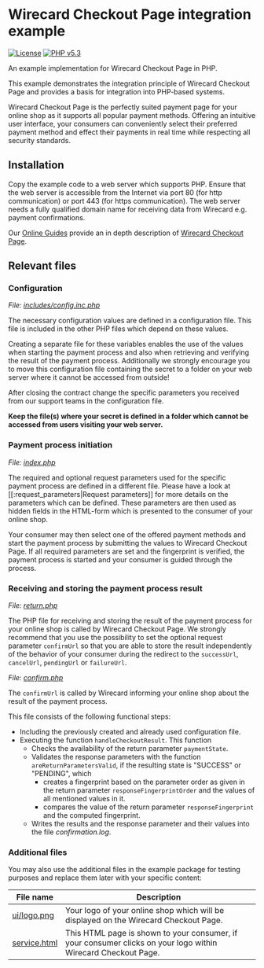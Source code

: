 # Wirecard Checkout Page integration example

[![License](https://img.shields.io/badge/license-GPLv2-blue.svg)](https://raw.githubusercontent.com/wirecard/wcp-example-code/master/LICENSE)
[![PHP v5.3](https://img.shields.io/badge/php-v5.3-yellow.svg)](http://www.php.net)

An example implementation for Wirecard Checkout Page in PHP.

This example demonstrates the integration principle of Wirecard Checkout Page and provides a basis for integration into PHP-based systems.

Wirecard Checkout Page is the perfectly suited payment page for your online shop as it supports all popular payment methods. Offering an intuitive user interface, your consumers can conveniently select their preferred payment method and effect their payments in real time while respecting all security standards.

## Installation

Copy the example code to a web server which supports PHP. Ensure that the web server is accessible from the Internet via port 80 (for http communication) or port 443 (for https communication). The web server needs a fully qualified domain name for receiving data from Wirecard e.g. payment confirmations.

Our [Online Guides](https://guides.wirecard.at/ "Online Guides") provide an in depth description of [Wirecard Checkout Page](https://guides.wirecard.at/wcp:start "Wirecard Checkout Page").


## Relevant files

### Configuration

*File: [includes/config.inc.php](includes/config.inc.php)*

The necessary configuration values are defined in a configuration file. This file is included in the other PHP files which depend on these values.

Creating a separate file for these variables enables the use of the values when starting the payment process and also when retrieving and verifying the result of the payment process. Additionally we strongly encourage you to move this configuration file containing the secret to a folder on your web server where it cannot be accessed from outside!

After closing the contract change the specific parameters you received from our support teams in the configuration file. 

**Keep the file(s) where your secret is defined in a folder which cannot be accessed from users visiting your web server.**


### Payment process initiation

*File: [index.php](index.php)*

The required and optional request parameters used for the specific payment process are defined in a different file. Please have a look at [[:request_parameters|Request parameters]] for more details on the parameters which can be defined. These parameters are then used as hidden fields in the HTML-form which is presented to the consumer of your online shop. 

Your consumer may then select one of the offered payment methods and start the payment process by submitting the values to Wirecard Checkout Page. If all required parameters are set and the fingerprint is verified, the payment process is started and your consumer is guided through the process.


### Receiving and storing the payment process result

*File: [return.php](return.php)*

The PHP file for receiving and storing the result of the payment process for your online shop is called by Wirecard Checkout Page. We strongly recommend that you use the possibility to set the optional request parameter `confirmUrl` so that you are able to store the result independently of the behavior of your consumer during the redirect to the `successUrl`, `cancelUrl`, `pendingUrl` or `failureUrl`.

*File: [confirm.php](confirm.php)*

The `confirmUrl` is called by Wirecard informing your online shop about the result of the payment process.

This file consists of the following functional steps:
* Including the previously created and already used configuration file.
* Executing the function `handleCheckoutResult`. This function
  * Checks the availability of the return parameter `paymentState`.
  * Validates the response parameters with the function `areReturnParametersValid`, if the resulting state is "SUCCESS" or "PENDING",  which
    * creates a fingerprint based on the parameter order as given in the return parameter `responseFingerprintOrder` and the values of all mentioned values in it.
    * compares the value of the return parameter `responseFingerprint` and the computed fingerprint.
  * Writes the results and the response parameter and their values into the file *confirmation.log*.


### Additional files

You may also use the additional files in the example package for testing purposes and replace them later with your specific content:

File name | Description
--- | ---
[ui/logo.png](ui/logo.png)     | Your logo of your online shop which will be displayed on the Wirecard Checkout Page.
[service.html](service.html)    | This HTML page is shown to your consumer, if your consumer clicks on your logo within Wirecard Checkout Page.
